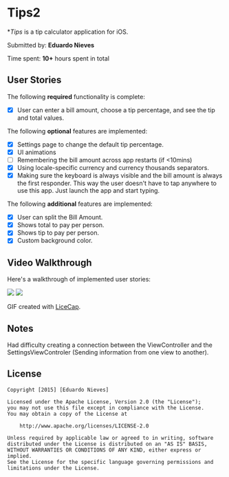 # Tips2

**Tips* is a tip calculator application for iOS.

Submitted by: **Eduardo Nieves**

Time spent: **10+** hours spent in total

## User Stories

The following **required** functionality is complete:
* [x] User can enter a bill amount, choose a tip percentage, and see the tip and total values.

The following **optional** features are implemented:
* [x] Settings page to change the default tip percentage.
* [x] UI animations
* [ ] Remembering the bill amount across app restarts (if <10mins)
* [x] Using locale-specific currency and currency thousands separators.
* [x] Making sure the keyboard is always visible and the bill amount is always the first responder. This way the user doesn't have to tap anywhere to use this app. Just launch the app and start typing.

The following **additional** features are implemented:

- [x] User can split the Bill Amount.
- [x] Shows total to pay per person.
- [x] Shows tip to pay per person.
- [x] Custom background color.

## Video Walkthrough 

Here's a walkthrough of implemented user stories:

<img src='http://i.imgur.com/yM0S1dx.gif'>

<img src='http://i.imgur.com/TncSDuE.gif'>

GIF created with [LiceCap](http://www.cockos.com/licecap/).

## Notes

  Had difficulty creating a connection between the ViewController and the SettingsViewControler (Sending information from one view to another).

## License

    Copyright [2015] [Eduardo Nieves]

    Licensed under the Apache License, Version 2.0 (the "License");
    you may not use this file except in compliance with the License.
    You may obtain a copy of the License at

        http://www.apache.org/licenses/LICENSE-2.0

    Unless required by applicable law or agreed to in writing, software
    distributed under the License is distributed on an "AS IS" BASIS,
    WITHOUT WARRANTIES OR CONDITIONS OF ANY KIND, either express or implied.
    See the License for the specific language governing permissions and
    limitations under the License.
